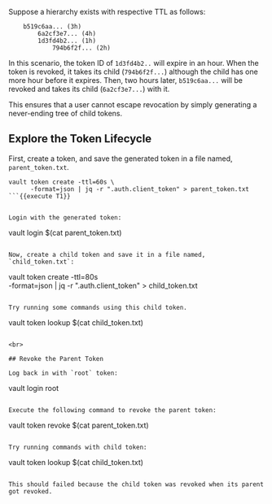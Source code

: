 Suppose a hierarchy exists with respective TTL as follows:

```
    b519c6aa... (3h)
        6a2cf3e7... (4h)
        1d3fd4b2... (1h)
            794b6f2f... (2h)
```

In this scenario, the token ID of `1d3fd4b2..` will expire in an hour. When the token is revoked, it takes its child (`794b6f2f...`) although the child has one more hour before it expires. Then, two hours later, `b519c6aa...` will be revoked and takes its child (`6a2cf3e7...`) with it.

This ensures that a user cannot escape revocation by simply generating a never-ending tree of child tokens.

## Explore the Token Lifecycle

First, create a token, and save the generated token in a file named, `parent_token.txt`.

```
vault token create -ttl=60s \
      -format=json | jq -r ".auth.client_token" > parent_token.txt
```{{execute T1}}


Login with the generated token:

```
vault login $(cat parent_token.txt)
```{{execute T1}}

Now, create a child token and save it in a file named, `child_token.txt`:

```
vault token create -ttl=80s \
      -format=json | jq -r ".auth.client_token" > child_token.txt
```{{execute T1}}

Try running some commands using this child token.

```
vault token lookup $(cat child_token.txt)
```{{execute T1}}

<br>

## Revoke the Parent Token

Log back in with `root` token:

```
vault login root
```{{execute T1}}

Execute the following command to revoke the parent token:

```
vault token revoke $(cat parent_token.txt)
```{{execute T1}}

Try running commands with child token:

```
vault token lookup $(cat child_token.txt)
```{{execute T1}}

This should failed because the child token was revoked when its parent got revoked.
